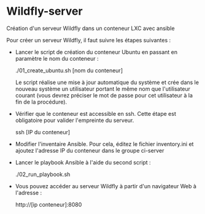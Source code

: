 # Wildfly-server
Création d'un serveur Wildfly dans un conteneur LXC avec ansible

Pour créer un serveur Wildfly, il faut suivre les étapes suivantes :

* Lancer le script de création du conteneur Ubuntu en passant en paramètre le nom du conteneur :

    ./01_create_ubuntu.sh [nom du conteneur]

  Le script réalise une mise à jour automatique du système et crée dans le nouveau système un utilisateur
  portant le même nom que l'utilisateur courant (vous devrez préciser le mot de passe
  pour cet utilisateur à la fin de la procédure). 

* Vérifier que le conteneur est accessible en ssh. Cette étape est obligatoire pour valider
  l'empreinte du serveur.
  
    ssh [IP du conteneur]

* Modifier l'inventaire Ansible. Pour cela, éditez le fichier inventory.ini et ajoutez l'adresse
  IP du conteneur dans le groupe ci-server

* Lancer le playbook Ansible à l'aide du second script :

    ./02_run_playbook.sh

* Vous pouvez accéder au serveur Wildfly à partir d'un navigateur Web à l'adresse :

    http://[ip conteneur]:8080
    

